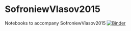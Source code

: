 # SofroniewVlasov2015
Notebooks to accompany SofroniewVlasov2015
[![Binder](http://mybinder.org/badge.svg)](http://mybinder.org/repo/sofroniewn/SofroniewVlasov2015)

